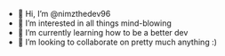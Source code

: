 - 👋 Hi, I’m @nimzthedev96
- 👀 I’m interested in all things mind-blowing
- 🌱 I’m currently learning how to be a better dev 
- 💞️ I’m looking to collaborate on pretty much anything :)

<!---
nimzthedev96/nimzthedev96 is a ✨ special ✨ repository because its `README.md` (this file) appears on your GitHub profile.
You can click the Preview link to take a look at your changes.
--->
